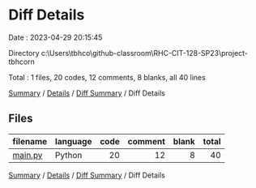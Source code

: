 # Diff Details

Date : 2023-04-29 20:15:45

Directory c:\\Users\\tbhco\\github-classroom\\RHC-CIT-128-SP23\\project-tbhcorn

Total : 1 files,  20 codes, 12 comments, 8 blanks, all 40 lines

[Summary](results.md) / [Details](details.md) / [Diff Summary](diff.md) / Diff Details

## Files
| filename | language | code | comment | blank | total |
| :--- | :--- | ---: | ---: | ---: | ---: |
| [main.py](/main.py) | Python | 20 | 12 | 8 | 40 |

[Summary](results.md) / [Details](details.md) / [Diff Summary](diff.md) / Diff Details